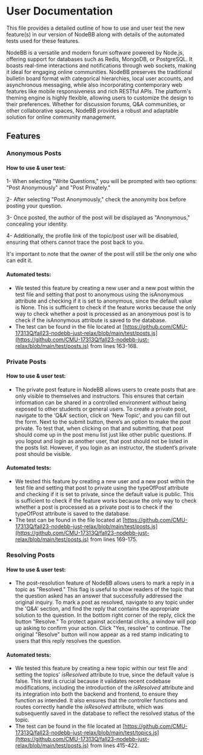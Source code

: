 # User Documentation

This file provides a detailed outline of how to use and user test the new feature(s) in our version of NodeBB along with details of the automated tests used for these features.

NodeBB is a versatile and modern forum software powered by Node.js, offering support for databases such as Redis, MongoDB, or PostgreSQL. It boasts real-time interactions and notifications through web sockets, making it ideal for engaging online communities. NodeBB preserves the traditional bulletin board format with categorical hierarchies, local user accounts, and asynchronous messaging, while also incorporating contemporary web features like mobile responsiveness and rich RESTful APIs. The platform's theming engine is highly flexible, allowing users to customize the design to their preferences. Whether for discussion forums, Q&A communities, or other collaborative spaces, NodeBB provides a robust and adaptable solution for online community management.

## Features

### Anonymous Posts

#### How to use & user test:
1- When selecting "Write Questions," you will be prompted with two options: "Post Anonymously" and "Post Privately."

2- After selecting "Post Anonymously," check the anonymity box before posting your question.

3- Once posted, the author of the post will be displayed as "Anonymous," concealing your identity.

4- Additionally, the profile link of the topic/post user will be disabled, ensuring that others cannot trace the post back to you.

It's important to note that the owner of the post will still be the only one who can edit it.

#### Automated tests:
- We tested this feature by creating a new user and a new post within the test file and setting that post to anonymous using the isAnonymous attribute and checking if it is set to anonymous, since the default value is None. This is sufficient to check if the feature works because the only way to check whether a post is processed as an anonymous post is to check if the isAnonymous attribute is saved to the database.
- The test can be found in the file located at [https://github.com/CMU-17313Q/fall23-nodebb-just-relax/blob/main/test/posts.js](https://github.com/CMU-17313Q/fall23-nodebb-just-relax/blob/main/test/posts.js) from lines 163-168.

### Private Posts

#### How to use & user test:
- The private post feature in NodeBB allows users to create posts that are only visible to themselves and instructors. This ensures that certain information can be shared in a controlled environment without being exposed to other students or general users. To create a private post, navigate to the ‘Q&A’ section, click on ‘New Topic’, and you can fill out the form. Next to the submit button, there’s an option to make the post private. To test that, when clicking on that and submitting, that post should come up in the post menu list just like other public questions. If you logout and login as another user, that post should not be listed in the posts list. However, if you login as an instructor, the student’s private post should be visible.

#### Automated tests:
- We tested this feature by creating a new user and a new post within the test file and setting that post to private using the typeOfPost attribute and checking if it is set to private, since the default value is public. This is sufficient to check if the feature works because the only way to check whether a post is processed as a private post is to check if the typeOfPost attribute is saved to the database.
- The test can be found in the file located at [https://github.com/CMU-17313Q/fall23-nodebb-just-relax/blob/main/test/posts.js](https://github.com/CMU-17313Q/fall23-nodebb-just-relax/blob/main/test/posts.js) from lines 169-175.

### Resolving Posts

#### How to use & user test:
- The post-resolution feature of NodeBB allows users to mark a reply in a topic as "Resolved." This flag is useful to show readers of the topic that the question asked has an answer that successfully addressed the original inquiry. To mark a post as resolved, navigate to any topic under the 'Q&A' section, and find the reply that contains the appropriate solution to the question. In the bottom right corner of the reply, click the button "Resolve." To protect against accidental clicks, a window will pop up asking to confirm your action. Click "Yes, resolve" to continue. The original "Resolve" button will now appear as a red stamp indicating to users that this reply resolves the question.

#### Automated tests:
- We tested this feature by creating a new topic within our test file and setting the topics' _isResolved_ attribute to true, since the default value is false. This test is crucial because it validates recent codebase modifications, including the introduction of the _isResolved_ attribute and its integration into both the backend and frontend, to ensure they function as intended. It also ensures that the controller functions and routes correctly handle the _isResolved_ attribute, which was subsequently saved in the database to reflect the resolved status of the topic.
- The test can be found in the file located at [https://github.com/CMU-17313Q/fall23-nodebb-just-relax/blob/main/test/topics.js](https://github.com/CMU-17313Q/fall23-nodebb-just-relax/blob/main/test/posts.js) from lines 415-422.
